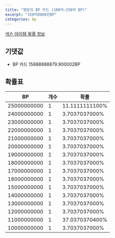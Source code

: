```yaml
---
title: "행운의 BP 카드 (100억~250억 BP)"
excerpt: "158억8888만BP"
categories: bp
---
```

[넥슨 아이템 확률 정보](http://iteminfo.nexon.com/probability/fo4?sn=7222)

## 기댓값
  - BP 카드 15888888879.900002BP

## 확률표

|BP|개수|확률|
|---|---|---|
|25000000000|1|11.1111111100%|
|24000000000|1|3.7037037000%|
|23000000000|1|3.7037037000%|
|22000000000|1|3.7037037000%|
|21000000000|1|3.7037037000%|
|20000000000|1|3.7037037000%|
|19000000000|1|3.7037037000%|
|18000000000|1|3.7037037000%|
|17000000000|1|3.7037037000%|
|16000000000|1|3.7037037000%|
|15000000000|1|3.7037037000%|
|14000000000|1|3.7037037000%|
|13000000000|1|3.7037037000%|
|12000000000|1|3.7037037000%|
|11000000000|1|37.0370370400%|
|10000000000|1|3.7037037000%|

